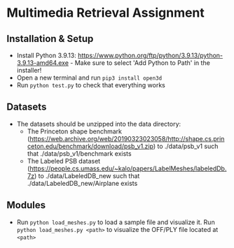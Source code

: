 # Multimedia Retrieval Assignment

## Installation & Setup
 - Install Python 3.9.13: https://www.python.org/ftp/python/3.9.13/python-3.9.13-amd64.exe - Make sure to select 'Add Python to Path' in the installer!
 - Open a new terminal and run `pip3 install open3d`
 - Run `python test.py` to check that everything works

## Datasets
 - The datasets should be unzipped into the data directory:
   - The Princeton shape benchmark (https://web.archive.org/web/20190323023058/http://shape.cs.princeton.edu/benchmark/download/psb_v1.zip) to ./data/psb_v1 such that ./data/psb_v1/benchmark exists
   - The Labeled PSB dataset (https://people.cs.umass.edu/~kalo/papers/LabelMeshes/labeledDb.7z) to ./data/LabeledDB_new such that ./data/LabeledDB_new/Airplane exists

## Modules
 - Run `python load_meshes.py` to load a sample file and visualize it. Run `python load_meshes.py <path>` to visualize the OFF/PLY file located at `<path>` 